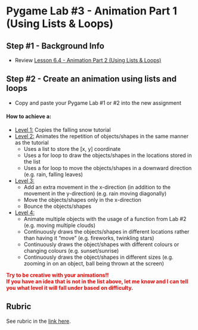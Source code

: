 # Pygame Lab #3 - Animation Part 1 (Using Lists & Loops)

## Step #1 - Background Info
* Review [Lesson 6.4 - Animation Part 2 (Using Lists & Loops)](https://docs.google.com/document/d/1gevzbYChrY1eZ8gAvzEp7KjQu0hE5XO6wreFM08l2sM/edit?usp=sharing)

## Step #2 - Create an animation using lists and loops
* Copy and paste your Pygame Lab #1 or #2 into the new assignment

#### How to achieve a:
* <ins>Level 1:</ins> Copies the falling snow tutorial
* <ins>Level 2:</ins> Animates the repetition of objects/shapes in the same manner as the tutorial 
  * Uses a list to store the [x, y] coordinate 
  * Uses a for loop to draw the objects/shapes in the locations stored in the list
  * Uses a for loop to move the objects/shapes in a downward direction (e.g. rain, falling leaves)
* <ins>Level 3:</ins>
  * Add an extra movement in the x-direction (in addition to the movement in the y-direction) (e.g. rain moving diagonally)
  * Move the objects/shapes only in the x-direction
  * Bounce the objects/shapes
* <ins>Level 4:</ins>
  * Animate multiple objects with the usage of a function from Lab #2 (e.g. moving multiple clouds)
  * Continuously draws the objects/shapes in different locations rather than having it “move” (e.g. fireworks, twinkling stars)
  * Continuously draws the object/shapes with different colours or changing colours (e.g. sunset/sunrise)
  * Continuously draws the object/shapes in different sizes (e.g. zooming in on an object, ball being thrown at the screen)

<span style="color:red">
<b>Try to be creative with your animations!!<br>
If you have an idea that is not in the list above, let me know and I can tell you what level it will fall under based on difficulty.</b>
</span>

## Rubric
See rubric in the [link here](https://docs.google.com/document/d/1rcfC2-McOkIZllH10eueeP23XSyPwp2RCSTorJwaMYo/edit?usp=sharing).
